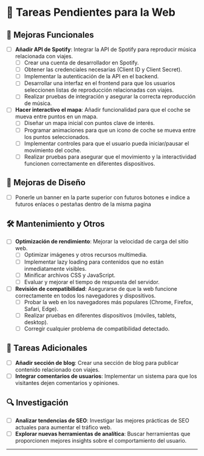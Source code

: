 # 📝 Tareas Pendientes para la Web

## 🔧 Mejoras Funcionales

- [ ] **Añadir API de Spotify**: Integrar la API de Spotify para reproducir música relacionada con viajes.
  - [ ] Crear una cuenta de desarrollador en Spotify.
  - [ ] Obtener las credenciales necesarias (Client ID y Client Secret).
  - [ ] Implementar la autenticación de la API en el backend.
  - [ ] Desarrollar una interfaz en el frontend para que los usuarios seleccionen listas de reproducción relacionadas con viajes.
  - [ ] Realizar pruebas de integración y asegurar la correcta reproducción de música.

- [ ] **Hacer interactivo el mapa**: Añadir funcionalidad para que el coche se mueva entre puntos en un mapa.
  - [ ] Diseñar un mapa inicial con puntos clave de interés.
  - [ ] Programar animaciones para que un icono de coche se mueva entre los puntos seleccionados.
  - [ ] Implementar controles para que el usuario pueda iniciar/pausar el movimiento del coche.
  - [ ] Realizar pruebas para asegurar que el movimiento y la interactividad funcionen correctamente en diferentes dispositivos.

## 🎨 Mejoras de Diseño
  - [ ] Ponerle un banner en la parte superior con futuros botones e indice a futuros enlaces o pestañas dentro de la misma pagina

## 🛠️ Mantenimiento y Otros

- [ ] **Optimización de rendimiento**: Mejorar la velocidad de carga del sitio web.
  - [ ] Optimizar imágenes y otros recursos multimedia.
  - [ ] Implementar lazy loading para contenidos que no están inmediatamente visibles.
  - [ ] Minificar archivos CSS y JavaScript.
  - [ ] Evaluar y mejorar el tiempo de respuesta del servidor.

- [ ] **Revisión de compatibilidad**: Asegurarse de que la web funcione correctamente en todos los navegadores y dispositivos.
  - [ ] Probar la web en los navegadores más populares (Chrome, Firefox, Safari, Edge).
  - [ ] Realizar pruebas en diferentes dispositivos (móviles, tablets, desktop).
  - [ ] Corregir cualquier problema de compatibilidad detectado.

## 📅 Tareas Adicionales

- [ ] **Añadir sección de blog**: Crear una sección de blog para publicar contenido relacionado con viajes.
- [ ] **Integrar comentarios de usuarios**: Implementar un sistema para que los visitantes dejen comentarios y opiniones.

## 🔍 Investigación

- [ ] **Analizar tendencias de SEO**: Investigar las mejores prácticas de SEO actuales para aumentar el tráfico web.
- [ ] **Explorar nuevas herramientas de analítica**: Buscar herramientas que proporcionen mejores insights sobre el comportamiento del usuario.

---

